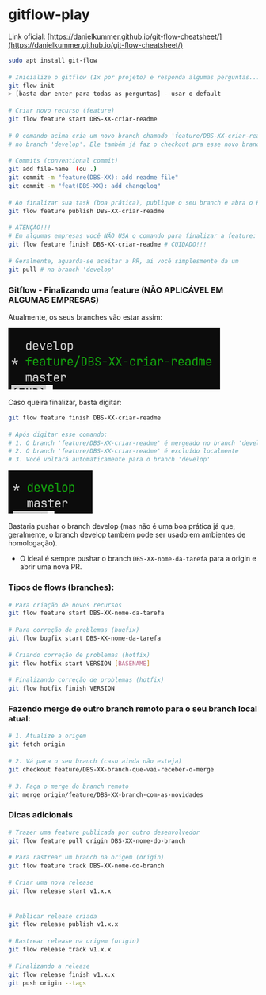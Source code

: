 # gitflow-play
Link oficial: [https://danielkummer.github.io/git-flow-cheatsheet/](https://danielkummer.github.io/git-flow-cheatsheet/)

```bash
sudo apt install git-flow

# Inicialize o gitflow (1x por projeto) e responda algumas perguntas...
git flow init
> [basta dar enter para todas as perguntas] - usar o default

# Criar novo recurso (feature)
git flow feature start DBS-XX-criar-readme

# O comando acima cria um novo branch chamado 'feature/DBS-XX-criar-readme', baseado 
# no branch 'develop'. Ele também já faz o checkout pra esse novo branch.

# Commits (conventional commit)
git add file-name  (ou .)
git commit -m "feature(DBS-XX): add readme file"
git commit -m "feat(DBS-XX): add changelog"

# Ao finalizar sua task (boa prática), publique o seu branch e abra o PR:
git flow feature publish DBS-XX-criar-readme

# ATENÇÃO!!!
# Em algumas empresas você NÃO USA o comando para finalizar a feature:
git flow feature finish DBS-XX-criar-readme # CUIDADO!!!

# Geralmente, aguarda-se aceitar a PR, ai você simplesmente da um
git pull # na branch 'develop'
```

### Gitflow - Finalizando uma feature (NÃO APLICÁVEL EM ALGUMAS EMPRESAS)

Atualmente, os seus branches vão estar assim:

![image.png](./images/image1.png)

Caso queira finalizar, basta digitar:

```bash
git flow feature finish DBS-XX-criar-readme

# Após digitar esse comando:
# 1. O branch 'feature/DBS-XX-criar-readme' é mergeado no branch 'develop'
# 2. O branch 'feature/DBS-XX-criar-readme' é excluído localmente
# 3. Você voltará automaticamente para o branch 'develop'
```

![image.png](./images/image2.png)

Bastaria pushar o branch develop (mas não é uma boa prática já que, geralmente, o branch develop também pode ser usado em ambientes de homologação).

- O ideal é sempre pushar o branch `DBS-XX-nome-da-tarefa` para a origin e abrir uma nova PR.

### Tipos de flows (branches):

```bash
# Para criação de novos recursos
git flow feature start DBS-XX-nome-da-tarefa

# Para correção de problemas (bugfix)
git flow bugfix start DBS-XX-nome-da-tarefa

# Criando correção de problemas (hotfix)
git flow hotfix start VERSION [BASENAME]

# Finalizando correção de problemas (hotfix)
git flow hotfix finish VERSION
```

### Fazendo merge de outro branch remoto para o seu branch local atual:

```bash
# 1. Atualize a origem
git fetch origin

# 2. Vá para o seu branch (caso ainda não esteja)
git checkout feature/DBS-XX-branch-que-vai-receber-o-merge

# 3. Faça o merge do branch remoto
git merge origin/feature/DBS-XX-branch-com-as-novidades
```

### Dicas adicionais
```bash
# Trazer uma feature publicada por outro desenvolvedor
git flow feature pull origin DBS-XX-nome-do-branch

# Para rastrear um branch na origem (origin)
git flow feature track DBS-XX-nome-do-branch

# Criar uma nova release
git flow release start v1.x.x


# Publicar release criada
git flow release publish v1.x.x

# Rastrear release na origem (origin)
git flow release track v1.x.x

# Finalizando a release
git flow release finish v1.x.x
git push origin --tags
```

